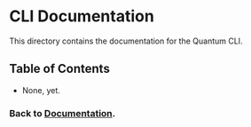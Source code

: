 # CLI Documentation

This directory contains the documentation for the Quantum CLI.

## Table of Contents

-   None, yet.

### Back to [Documentation](../README.md).
